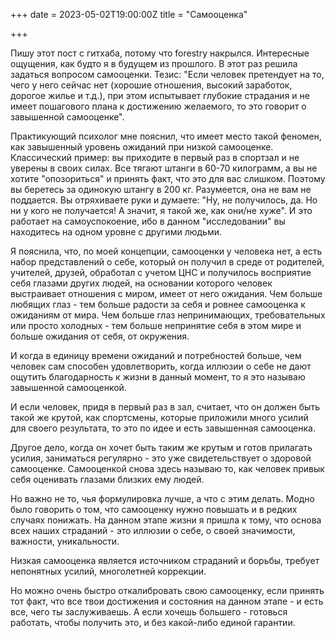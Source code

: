 +++
date = 2023-05-02T19:00:00Z
title = "Самооценка"

+++

Пишу этот пост с гитхаба, потому что forestry накрылся. Интересные ощущения, как будто я в будущем из прошлого.
В этот раз решила задаться вопросом самооценки.
Тезис: "Если человек претендует на то, чего у него сейчас нет (хорошие отношения, высокий заработок, дорогое жилье и т.д.), 
при этом испытывает глубокие страдания и не имеет пошагового плана к достижению желаемого, то это говорит о завышенной самооценке".

Практикующий психолог мне пояснил, что имеет место такой феномен, как завышенный уровень ожиданий при низкой самооценке. Классический пример:
вы приходите в первый раз в спортзал и не уверены в своих силах. Все тягают штанги в 60-70 килограмм, а вы не хотите "опозориться" и принять факт, 
что это для вас слишком. Поэтому вы беретесь за одинокую штангу в 200 кг. Разумеется, она не вам не поддается. 
Вы отряхиваете руки и думаете: "Ну, не получилось, да. Но ни у кого не получается! А значит, я такой же, как они/не хуже". 
И это работает на самоуспокоение, ибо в данном "исследовании" вы находитесь на одном уровне с другими людьми.

Я пояснила, что, по моей концепции, самооценки у человека нет, а есть набор представлений о себе, который он получил в среде от родителей, учителей, 
друзей, обработал с учетом ЦНС и получилось восприятие себя глазами других людей, на основании которого человек выстраивает отношения с миром, 
имеет от него ожидания.  Чем больше любящих глаз - тем больше радости за себя и ровнее самооценка к ожиданиям от мира. Чем больше глаз непринимающих, 
требовательных или просто холодных - тем больше непринятие себя в этом мире и больше ожидания от себя, от окружения.

И когда в единицу времени ожиданий и потребностей больше, чем человек сам способен удовлетворить, когда иллюзии о себе не дают ощутить благодарность 
к жизни в данный момент, то я это называю завышенной самооценкой.

И если человек, придя в первый раз в зал, считает, что он должен быть такой же крутой, как спортсмены, которые приложили много усилий 
для своего результата, то это по идее и есть завышенная самооценка. 

Другое дело, когда он хочет быть таким же крутым и готов прилагать усилия, заниматься регулярно - это уже свидетельствует о здоровой самооценке.
Самооценкой снова здесь называю то, как человек привык себя оценивать глазами близких ему людей. 

Но важно не то, чья формулировка лучше, а что с этим делать. Модно было говорить о том, что самооценку нужно повышать и в редких случаях понижать.
На данном этапе жизни я пришла к тому, что основа всех наших страданий - это иллюзии о себе, о своей значимости, важности, уникальности.

Низкая самооценка является источником страданий и борьбы, требует непонятных усилий, многолетней коррекции.

Но можно очень быстро откалибровать свою самооценку, если принять тот факт, 
что все твои достижения и состояния на данном этапе - и есть все, чего ты заслуживаешь.
А если хочешь большего - готовься работать, чтобы получить это, и без какой-либо единой гарантии.

